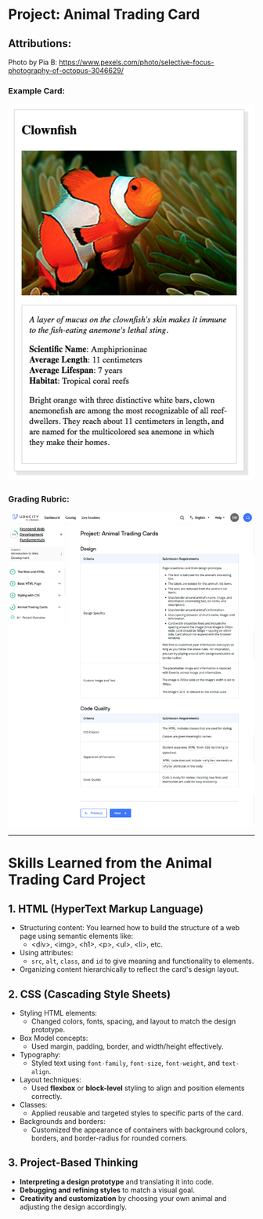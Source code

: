 # Project: Animal Trading Card

## Attributions:

Photo by Pia B: https://www.pexels.com/photo/selective-focus-photography-of-octopus-3046629/

### Example Card:
<img src="./images/design-prototype.png" alt="Animal Card">

### Grading Rubric:
<img src="./images/design-prototype-rubric.png" alt="rubric for animal trading card">

<hr>

# Skills Learned from the Animal Trading Card Project
## 1. HTML (HyperText Markup Language)
- Structuring content: You learned how to build the structure of a web page using semantic elements like:
    - &lt;div&gt;, &lt;img&gt;, &lt;h1&gt;, &lt;p&gt;, &lt;ul&gt;, &lt;li&gt;, etc.
- Using attributes:
    - <code>src</code>, <code>alt</code>, <code>class</code>, and <code>id</code> to give meaning and functionality to elements.
- Organizing content hierarchically to reflect the card's design layout.

## 2. CSS (Cascading Style Sheets)
- Styling HTML elements:
    - Changed colors, fonts, spacing, and layout to match the design prototype.
- Box Model concepts:
    - Used margin, padding, border, and width/height effectively.
- Typography:
    - Styled text using <code>font-family</code>, <code>font-size</code>, <code>font-weight</code>, and <code>text-align</code>.
- Layout techniques:
    - Used **flexbox** or **block-level** styling to align and position elements correctly.
- Classes:
    - Applied reusable and targeted styles to specific parts of the card.
- Backgrounds and borders:
    - Customized the appearance of containers with background colors, borders, and border-radius for rounded corners.

## 3.  Project-Based Thinking
- **Interpreting a design prototype** and translating it into code.
- **Debugging and refining styles** to match a visual goal.
- **Creativity and customization** by choosing your own animal and adjusting the design accordingly.

